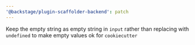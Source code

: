 ```yaml
---
'@backstage/plugin-scaffolder-backend': patch
---
```


Keep the empty string as empty string in `input` rather than replacing with `undefined` to make empty values ok for `cookiecutter`
